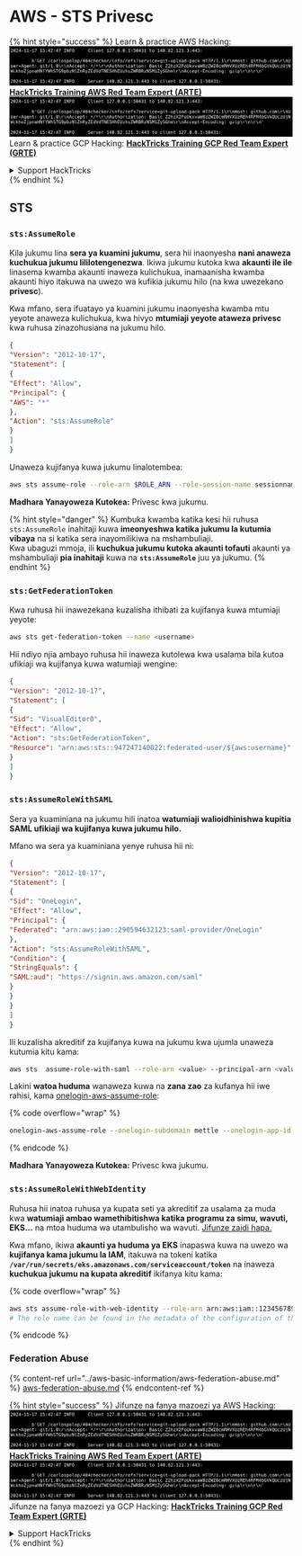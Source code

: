# AWS - STS Privesc

{% hint style="success" %}
Learn & practice AWS Hacking:<img src="../../../.gitbook/assets/image (1).png" alt="" data-size="line">[**HackTricks Training AWS Red Team Expert (ARTE)**](https://training.hacktricks.xyz/courses/arte)<img src="../../../.gitbook/assets/image (1).png" alt="" data-size="line">\
Learn & practice GCP Hacking: <img src="../../../.gitbook/assets/image (2).png" alt="" data-size="line">[**HackTricks Training GCP Red Team Expert (GRTE)**<img src="../../../.gitbook/assets/image (2).png" alt="" data-size="line">](https://training.hacktricks.xyz/courses/grte)

<details>

<summary>Support HackTricks</summary>

* Check the [**subscription plans**](https://github.com/sponsors/carlospolop)!
* **Join the** 💬 [**Discord group**](https://discord.gg/hRep4RUj7f) or the [**telegram group**](https://t.me/peass) or **follow** us on **Twitter** 🐦 [**@hacktricks\_live**](https://twitter.com/hacktricks\_live)**.**
* **Share hacking tricks by submitting PRs to the** [**HackTricks**](https://github.com/carlospolop/hacktricks) and [**HackTricks Cloud**](https://github.com/carlospolop/hacktricks-cloud) github repos.

</details>
{% endhint %}

## STS

### `sts:AssumeRole`

Kila jukumu lina **sera ya kuamini jukumu**, sera hii inaonyesha **nani anaweza kuchukua jukumu lililotengenezwa**. Ikiwa jukumu kutoka kwa **akaunti ile ile** linasema kwamba akaunti inaweza kulichukua, inamaanisha kwamba akaunti hiyo itakuwa na uwezo wa kufikia jukumu hilo (na kwa uwezekano **privesc**).

Kwa mfano, sera ifuatayo ya kuamini jukumu inaonyesha kwamba mtu yeyote anaweza kulichukua, kwa hivyo **mtumiaji yeyote ataweza privesc** kwa ruhusa zinazohusiana na jukumu hilo.
```json
{
"Version": "2012-10-17",
"Statement": [
{
"Effect": "Allow",
"Principal": {
"AWS": "*"
},
"Action": "sts:AssumeRole"
}
]
}
```
Unaweza kujifanya kuwa jukumu linalotembea:
```bash
aws sts assume-role --role-arn $ROLE_ARN --role-session-name sessionname
```
**Madhara Yanayoweza Kutokea:** Privesc kwa jukumu.

{% hint style="danger" %}
Kumbuka kwamba katika kesi hii ruhusa `sts:AssumeRole` inahitaji kuwa **imeonyeshwa katika jukumu la kutumia vibaya** na si katika sera inayomilikiwa na mshambuliaji.\
Kwa ubaguzi mmoja, ili **kuchukua jukumu kutoka akaunti tofauti** akaunti ya mshambuliaji **pia inahitaji** kuwa na **`sts:AssumeRole`** juu ya jukumu.
{% endhint %}

### **`sts:GetFederationToken`**

Kwa ruhusa hii inawezekana kuzalisha ithibati za kujifanya kuwa mtumiaji yeyote:
```bash
aws sts get-federation-token --name <username>
```
Hii ndiyo njia ambayo ruhusa hii inaweza kutolewa kwa usalama bila kutoa ufikiaji wa kujifanya kuwa watumiaji wengine:
```json
{
"Version": "2012-10-17",
"Statement": [
{
"Sid": "VisualEditor0",
"Effect": "Allow",
"Action": "sts:GetFederationToken",
"Resource": "arn:aws:sts::947247140022:federated-user/${aws:username}"
}
]
}
```
### `sts:AssumeRoleWithSAML`

Sera ya kuaminiana na jukumu hili inatoa **watumiaji walioidhinishwa kupitia SAML ufikiaji wa kujifanya kuwa jukumu hilo.**

Mfano wa sera ya kuaminiana yenye ruhusa hii ni:
```json
{
"Version": "2012-10-17",
"Statement": [
{
"Sid": "OneLogin",
"Effect": "Allow",
"Principal": {
"Federated": "arn:aws:iam::290594632123:saml-provider/OneLogin"
},
"Action": "sts:AssumeRoleWithSAML",
"Condition": {
"StringEquals": {
"SAML:aud": "https://signin.aws.amazon.com/saml"
}
}
}
]
}
```
Ili kuzalisha akreditif za kujifanya kuwa na jukumu kwa ujumla unaweza kutumia kitu kama:
```bash
aws sts  assume-role-with-saml --role-arn <value> --principal-arn <value>
```
Lakini **watoa huduma** wanaweza kuwa na **zana zao** za kufanya hii iwe rahisi, kama [onelogin-aws-assume-role](https://github.com/onelogin/onelogin-python-aws-assume-role):

{% code overflow="wrap" %}
```bash
onelogin-aws-assume-role --onelogin-subdomain mettle --onelogin-app-id 283740 --aws-region eu-west-1 -z 3600
```
{% endcode %}

**Madhara Yanayoweza Kutokea:** Privesc kwa jukumu.

### `sts:AssumeRoleWithWebIdentity`

Ruhusa hii inatoa ruhusa ya kupata seti ya akreditif za usalama za muda kwa **watumiaji ambao wamethibitishwa katika programu za simu, wavuti, EKS...** na mtoa huduma wa utambulisho wa wavuti. [Jifunze zaidi hapa.](https://docs.aws.amazon.com/STS/latest/APIReference/API\_AssumeRoleWithWebIdentity.html)

Kwa mfano, ikiwa **akaunti ya huduma ya EKS** inapaswa kuwa na uwezo wa **kujifanya kama jukumu la IAM**, itakuwa na tokeni katika **`/var/run/secrets/eks.amazonaws.com/serviceaccount/token`** na inaweza **kuchukua jukumu na kupata akreditif** ikifanya kitu kama: 

{% code overflow="wrap" %}
```bash
aws sts assume-role-with-web-identity --role-arn arn:aws:iam::123456789098:role/<role_name> --role-session-name something --web-identity-token file:///var/run/secrets/eks.amazonaws.com/serviceaccount/token
# The role name can be found in the metadata of the configuration of the pod
```
{% endcode %}

### Federation Abuse

{% content-ref url="../aws-basic-information/aws-federation-abuse.md" %}
[aws-federation-abuse.md](../aws-basic-information/aws-federation-abuse.md)
{% endcontent-ref %}

{% hint style="success" %}
Jifunze na fanya mazoezi ya AWS Hacking:<img src="../../../.gitbook/assets/image (1).png" alt="" data-size="line">[**HackTricks Training AWS Red Team Expert (ARTE)**](https://training.hacktricks.xyz/courses/arte)<img src="../../../.gitbook/assets/image (1).png" alt="" data-size="line">\
Jifunze na fanya mazoezi ya GCP Hacking: <img src="../../../.gitbook/assets/image (2).png" alt="" data-size="line">[**HackTricks Training GCP Red Team Expert (GRTE)**<img src="../../../.gitbook/assets/image (2).png" alt="" data-size="line">](https://training.hacktricks.xyz/courses/grte)

<details>

<summary>Support HackTricks</summary>

* Angalia [**mpango wa usajili**](https://github.com/sponsors/carlospolop)!
* **Jiunge na** 💬 [**kikundi cha Discord**](https://discord.gg/hRep4RUj7f) au [**kikundi cha telegram**](https://t.me/peass) au **tufuatilie** kwenye **Twitter** 🐦 [**@hacktricks\_live**](https://twitter.com/hacktricks\_live)**.**
* **Shiriki mbinu za hacking kwa kuwasilisha PRs kwa** [**HackTricks**](https://github.com/carlospolop/hacktricks) na [**HackTricks Cloud**](https://github.com/carlospolop/hacktricks-cloud) github repos.

</details>
{% endhint %}
